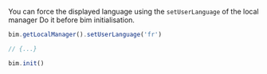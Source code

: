 
You can force the displayed language using the `setUserLanguage` of the local manager
Do it before bim initialisation.

```javascript
bim.getLocalManager().setUserLanguage('fr')

// {...}

bim.init()
```
